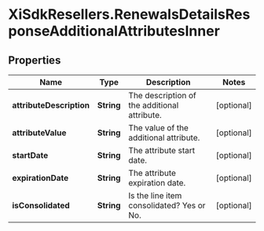 # XiSdkResellers.RenewalsDetailsResponseAdditionalAttributesInner

## Properties

Name | Type | Description | Notes
------------ | ------------- | ------------- | -------------
**attributeDescription** | **String** | The description of the additional attribute. | [optional] 
**attributeValue** | **String** | The value of the additional attribute. | [optional] 
**startDate** | **String** | The attribute start date. | [optional] 
**expirationDate** | **String** | The attribute expiration date. | [optional] 
**isConsolidated** | **String** | Is the line item consolidated? Yes or No. | [optional] 


